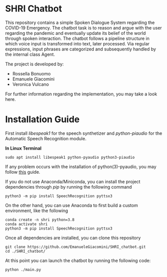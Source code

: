 # SHRI Chatbot
This repository contains a simple Spoken Dialogue System regarding the COVID-19 Emergency. The chatbot task is to reason and argue with the user regarding the pandemic and eventually update its belief of the world through spoken interaction.
The chatbot follows a pipeline structure in which voice input is transformed into text, later processed. Via regular expressions, input phrases are categorized and subsequently handled by the internal class Agent.

The project is developed by:
  - Rossella Bonuomo
  - Emanuele Giacomini
  - Veronica Vulcano

For further information regarding the implementation, you may take a look here.
# Installation Guide
First install _libespeak1_ for the speech synthetizer and _python-piaudio_ for the Automatic Speech Recognition module.

__In Linux Terminal__

    sudo apt install libespeak1 python-pyaudio python3-piaudio
    
If any problem occurs with the installation of python(3)-pyaudio, you may follow [this](https://stackoverflow.com/a/35593426) guide.
    
If you do not use Anaconda/Miniconda, you can install the project dependencies through _pip_ by running the following command

    python3 -m pip install SpeechRecognition pyttsx3 

On the other hand, you can use Anaconda to first build a custom environment, like the following

    conda create -n shri python=3.8
    conda activate shri
    python3 -m pip install SpeechRecognition pyttsx3 

Once all dependencies are installed, you can clone this repository 

    git clone https://github.com/EmanueleGiacomini/SHRI_chatbot.git
    cd ./SHRI_chatbot/
    
At this point you can launch the chatbot by running the following code:
    
    python ./main.py
    
